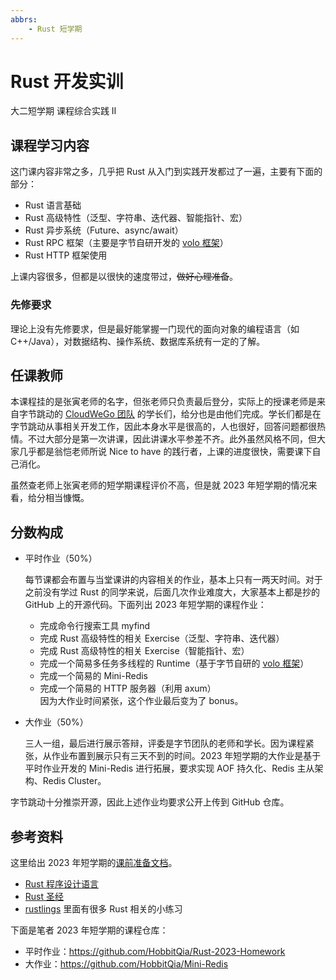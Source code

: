 ```yaml
---
abbrs: 
    - Rust 短学期
---
```


# Rust 开发实训
<div class="badges">
<span class="badge is-badge">大二短学期</span>
<span class="badge is-badge">课程综合实践 Ⅱ</span>
</div>

## 课程学习内容

这门课内容非常之多，几乎把 Rust 从入门到实践开发都过了一遍，主要有下面的部分：

* Rust 语言基础
* Rust 高级特性（泛型、字符串、迭代器、智能指针、宏）
* Rust 异步系统（Future、async/await）
* Rust RPC 框架（主要是字节自研开发的 [volo 框架](https://github.com/cloudwego/volo)）
* Rust HTTP 框架使用

上课内容很多，但都是以很快的速度带过，~~做好心理准备~~。

### 先修要求

理论上没有先修要求，但是最好能掌握一门现代的面向对象的编程语言（如 C++/Java），对数据结构、操作系统、数据库系统有一定的了解。

## 任课教师

本课程挂的是张寅老师的名字，但张老师只负责最后登分，实际上的授课老师是来自字节跳动的 [CloudWeGo 团队](https://github.com/cloudwego) 的学长们，给分也是由他们完成。学长们都是在字节跳动从事相关开发工作，因此本身水平是很高的，人也很好，回答问题都很热情。不过大部分是第一次讲课，因此讲课水平参差不齐。此外虽然风格不同，但大家几乎都是翁恺老师所说 Nice to have 的践行者，上课的进度很快，需要课下自己消化。

虽然查老师上张寅老师的短学期课程评价不高，但是就 2023 年短学期的情况来看，给分相当慷慨。

## 分数构成

* 平时作业（50%）

    每节课都会布置与当堂课讲的内容相关的作业，基本上只有一两天时间。对于之前没有学过 Rust 的同学来说，后面几次作业难度大，大家基本上都是抄的 GitHub 上的开源代码。下面列出 2023 年短学期的课程作业：
    * 完成命令行搜索工具 myfind
    * 完成 Rust 高级特性的相关 Exercise（泛型、字符串、迭代器）
    * 完成 Rust 高级特性的相关 Exercise（智能指针、宏）
    * 完成一个简易多任务多线程的 Runtime（基于字节自研的 [volo 框架](https://github.com/cloudwego/volo)）
    * 完成一个简易的 Mini-Redis
    * 完成一个简易的 HTTP 服务器（利用 axum）  
    因为大作业时间紧张，这个作业最后变为了 bonus。
* 大作业（50%）

    三人一组，最后进行展示答辩，评委是字节团队的老师和学长。因为课程紧张，从作业布置到展示只有三天不到的时间。2023 年短学期的大作业是基于平时作业开发的 Mini-Redis 进行拓展，要求实现 AOF 持久化、Redis 主从架构、Redis Cluster。

字节跳动十分推崇开源，因此上述作业均要求公开上传到 GitHub 仓库。

## 参考资料

这里给出 2023 年短学期的[课前准备文档](https://bytedance.feishu.cn/docx/DX02deweRowa9xxsAEzcS122n1c)。

* [Rust 程序设计语言](https://www.rustwiki.org.cn/zh-CN/book/title-page.html)
* [Rust 圣经](https://course.rs/about-book.html)
* [rustlings](https://github.com/rust-lang/rustlings) 里面有很多 Rust 相关的小练习

下面是笔者 2023 年短学期的课程仓库：

* 平时作业：https://github.com/HobbitQia/Rust-2023-Homework
* 大作业：https://github.com/HobbitQia/Mini-Redis
